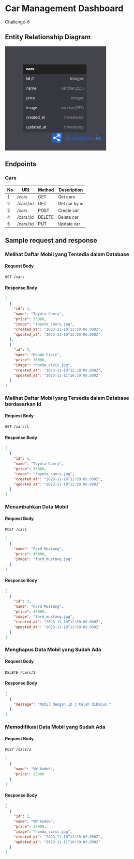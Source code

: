 # Car Management Dashboard
Challenge-6

## Entity Relationship Diagram
![ERD](./images/Cars.png)

## Endpoints

### Cars
| No | URI                          | Method    | Description                              |
| -- | ----------------             | --------- | ---------------------------------------- |
| 1  | /cars                        | GET       | Get cars                                 |
| 2  | /cars/:id                    | GET       | Get car by id                            |
| 2  | /cars                        | POST      | Create car                               |
| 4  | /cars/:id                    | DELETE    | Delete car                               |
| 5  | /cars/:id                    | PUT       | Update car                               |

## Sample request and response

### Melihat Daftar Mobil yang Tersedia dalam Database
#### Request Body
```GET /cars```

#### Response Body
```json
[
  {
    "id": 1,
    "name": "Toyota Camry",
    "price": 35000,
    "image": "toyota_camry.jpg",
    "created_at": "2023-11-10T12:00:00.000Z",
    "updated_at": "2023-11-10T12:00:00.000Z"
  },
  {
    "id": 2,
    "name": "Honda Civic",
    "price": 30000,
    "image": "honda_civic.jpg",
    "created_at": "2023-11-10T12:30:00.000Z",
    "updated_at": "2023-11-11T10:30:00.000Z"
  }
]
```



### Melihat Daftar Mobil yang Tersedia dalam Database berdasarkan Id
#### Request Body
```GET /cars/1```

#### Response Body
```json
[
  {
    "id": 1,
    "name": "Toyota Camry",
    "price": 35000,
    "image": "toyota_camry.jpg",
    "created_at": "2023-11-10T12:00:00.000Z",
    "updated_at": "2023-11-10T12:00:00.000Z"
  }
]
```


### Menambahkan Data Mobil
#### Request Body
```POST /cars```
```json
[
  {
    "name": "Ford Mustang",
    "price": 45000,
    "image": "ford_mustang.jpg"
  }
]
```

#### Response Body
```json
[
  {
    "id": 3,
    "name": "Ford Mustang",
    "price": 45000,
    "image": "ford_mustang.jpg",
    "created_at": "2023-11-10T12:00:00.000Z",
    "updated_at": "2023-11-10T12:00:00.000Z"
  }
]
```



### Menghapus Data Mobil yang Sudah Ada
#### Request Body
```DELETE /cars/3```

#### Response Body
```json
[
  {
    "message": "Mobil dengan ID 3 telah dihapus."
  }
]
```


### Memodifikasi Data Mobil yang Sudah Ada
#### Request Body
```POST /cars/2```
```json
[
  {
    "name": "VW Kodok",
    "price": 25000
  }
]
```

#### Response Body
```json
[
  {
    "id": 2,
    "name": "VW Kodok",
    "price": 25000,
    "image": "honda_civic.jpg",
    "created_at": "2023-11-10T12:30:00.000Z",
    "updated_at": "2023-11-11T10:30:00.000Z"
  }
]
```

